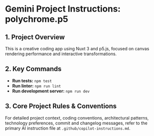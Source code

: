 # Gemini Project Instructions: polychrome.p5

## 1. Project Overview
This is a creative coding app using Nuxt 3 and p5.js, focused on canvas rendering performance and interactive transformations.

## 2. Key Commands
- **Run tests:** `npm test`
- **Run linter:** `npm run lint`
- **Run development server:** `npm run dev`

## 3. Core Project Rules & Conventions
For detailed project context, coding conventions, architectural patterns, technology preferences, commit and changelog messages, refer to the primary AI instruction file at `.github/copilot-instructions.md`.
